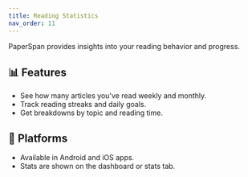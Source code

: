 ```yaml
---
title: Reading Statistics
nav_order: 11
---
```


PaperSpan provides insights into your reading behavior and progress.

## 📊 Features

- See how many articles you've read weekly and monthly.
- Track reading streaks and daily goals.
- Get breakdowns by topic and reading time.

## 📱 Platforms

- Available in Android and iOS apps.
- Stats are shown on the dashboard or stats tab.
